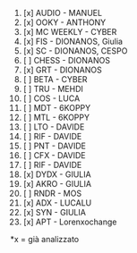 1. [x] AUDIO - MANUEL 
2. [x] OOKY - ANTHONY 
3. [x] MC WEEKLY - CYBER 
4. [x] FIS - DIONANOS, Giulia
5. [x] SC - DIONANOS, CESPO 
6. [ ] CHESS - DIONANOS 
7. [x] GRT - DIONANOS 
8. [ ] BETA - CYBER 
9. [ ] TRU - MEHDI 
10. [ ] COS - LUCA 
11. [ ] MDT - 6KOPPY 
12. [ ] MTL - 6KOPPY 
13. [ ] LTO - DAVIDE 
14. [ ] RIF - DAVIDE 
15. [ ] PNT - DAVIDE 
16. [ ] CFX - DAVIDE 
17. [ ] RIF - DAVIDE
18. [x] DYDX - GIULIA
19. [x] AKRO - GIULIA
20. [ ] RNDR - MOS
21. [x] ADX - LUCALU
22. [x] SYN - GIULIA
23. [x] APT - Lorenxochange


*x = già analizzato